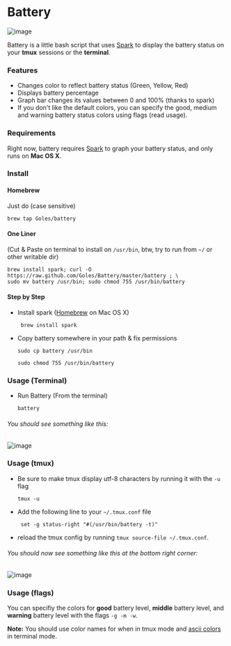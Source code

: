 # Battery

![image](http://i.imgur.com/mEEPD.png)

Battery is a little bash script that uses [Spark](https://github.com/holman/spark) to display the battery status on your __tmux__ sessions or the __terminal__.

### Features

* Changes color to reflect battery status (Green, Yellow, Red)
* Displays battery percentage
* Graph bar changes its values between 0 and 100% (thanks to spark)
* If you don't like the default colors, you can specify the good, medium and warning battery status colors using flags (read usage).

### Requirements

Right now, battery requires [Spark](https://github.com/holman/spark) to graph your battery status, and only runs on __Mac OS X__.

### Install

#### Homebrew

Just do (case sensitive)

    brew tap Goles/battery

#### One Liner
(Cut & Paste on terminal to install on `/usr/bin`, btw, try to run from `~/` or other writable dir)

	brew install spark; curl -O https://raw.github.com/Goles/Battery/master/battery ; \
	sudo mv battery /usr/bin; sudo chmod 755 /usr/bin/battery

#### Step by Step

* Install spark ([Homebrew](https://github.com/mxcl/homebrew) on Mac OS X)

	``` brew install spark```

* Copy battery somewhere in your path & fix permissions

	``` sudo cp battery /usr/bin ```

	``` sudo chmod 755 /usr/bin/battery ```

### Usage (Terminal)

* Run Battery (From the terminal)

	``` battery ```
###### You should see something like this:
![image](http://i.imgur.com/SLSBg.png)

### Usage (tmux)

* Be sure to make tmux display utf-8 characters by running it with the `-u` flag

	```tmux -u```

* Add the following line to your `~/.tmux.conf` file

	``` set -g status-right "#(/usr/bin/battery -t)"```

* reload the tmux config by running `tmux source-file ~/.tmux.conf`.

###### You should now see something like this at the bottom right corner:
![image](http://i.imgur.com/Eaajb.png)

### Usage (flags)

You can specifiy the colors for __good__ battery level, __middle__ battery level, and __warning__ battery level with the flags ``` -g -m -w ```.

__Note:__ You should use color names for when in tmux mode and [ascii colors](http://www.termsys.demon.co.uk/vtansi.htm#colors) in terminal mode.
